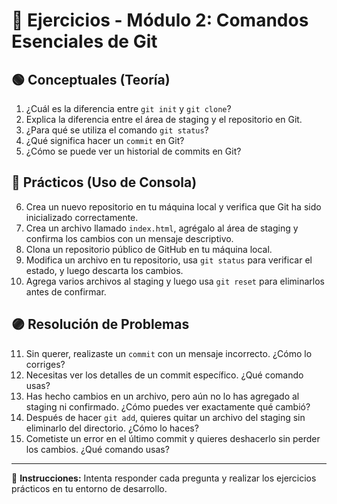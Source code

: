 # 📝 Ejercicios - Módulo 2: Comandos Esenciales de Git

## 🟢 Conceptuales (Teoría)
1. ¿Cuál es la diferencia entre `git init` y `git clone`?
2. Explica la diferencia entre el área de staging y el repositorio en Git.
3. ¿Para qué se utiliza el comando `git status`?
4. ¿Qué significa hacer un `commit` en Git?
5. ¿Cómo se puede ver un historial de commits en Git?

## 🔵 Prácticos (Uso de Consola)
6. Crea un nuevo repositorio en tu máquina local y verifica que Git ha sido inicializado correctamente.
7. Crea un archivo llamado `index.html`, agrégalo al área de staging y confirma los cambios con un mensaje descriptivo.
8. Clona un repositorio público de GitHub en tu máquina local.
9. Modifica un archivo en tu repositorio, usa `git status` para verificar el estado, y luego descarta los cambios.
10. Agrega varios archivos al staging y luego usa `git reset` para eliminarlos antes de confirmar.

## 🟣 Resolución de Problemas
11. Sin querer, realizaste un `commit` con un mensaje incorrecto. ¿Cómo lo corriges?
12. Necesitas ver los detalles de un commit específico. ¿Qué comando usas?
13. Has hecho cambios en un archivo, pero aún no lo has agregado al staging ni confirmado. ¿Cómo puedes ver exactamente qué cambió?
14. Después de hacer `git add`, quieres quitar un archivo del staging sin eliminarlo del directorio. ¿Cómo lo haces?
15. Cometiste un error en el último commit y quieres deshacerlo sin perder los cambios. ¿Qué comando usas?

---
📌 **Instrucciones:** Intenta responder cada pregunta y realizar los ejercicios prácticos en tu entorno de desarrollo.
